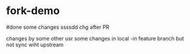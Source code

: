 # fork-demo
#done some changes
ssssdd
chg after PR
<p>changes by some other usr
some changes in local -in feature branch but not sync wiht upstream